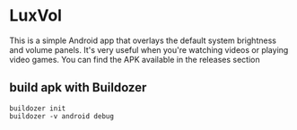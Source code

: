 # LuxVol
This is a simple Android app that overlays the default system brightness and volume panels. It's very useful when you're watching videos or playing video games.
You can find the APK available in the releases section

## build apk with Buildozer
```
buildozer init
buildozer -v android debug
```
